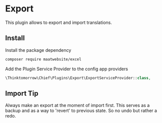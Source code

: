 # Export
This plugin allows to export and import translations.

## Install
Install the package dependency
```bash
composer require maatwebsite/excel
```

Add the Plugin Service Provider to the config app providers
```php
\Thinktomorrow\Chief\Plugins\Export\ExportServiceProvider::class,
```

## Import Tip
Always make an export at the moment of import first.
This serves as a backup and as a way to 'revert' to previous state. So no undo but rather a redo.

